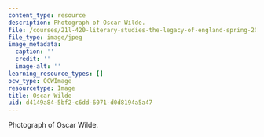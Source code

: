 ```yaml
---
content_type: resource
description: Photograph of Oscar Wilde.
file: /courses/21l-420-literary-studies-the-legacy-of-england-spring-2006/d4149a845bf2c6dd6071d0d8194a5a47_chp_oscar_wilde.jpg
file_type: image/jpeg
image_metadata:
  caption: ''
  credit: ''
  image-alt: ''
learning_resource_types: []
ocw_type: OCWImage
resourcetype: Image
title: Oscar Wilde
uid: d4149a84-5bf2-c6dd-6071-d0d8194a5a47
---
```

Photograph of Oscar Wilde.

